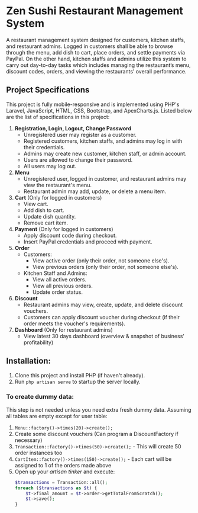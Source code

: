 # Zen Sushi Restaurant Management System
A restaurant management system designed for customers, kitchen staffs, and restaurant admins. Logged in customers shall be able to browse through the menu, add dish to cart, place orders, and settle payments via PayPal. On the other hand, kitchen staffs and admins utilize this system to carry out day-to-day tasks which includes managing the restaurant’s menu, discount codes, orders, and viewing the restaurants’ overall performance.

## Project Specifications
This project is fully mobile-responsive and is implemented using PHP's Laravel, JavaScript, HTML, CSS, Bootstrap, and ApexCharts.js. Listed below are the list of specifications in this project:

1. **Registration, Login, Logout, Change Password**
    - Unregistered user may register as a customer.
    - Registered customers, kitchen staffs, and admins may log in with their credentials.
    - Admins may create new customer, kitchen staff, or admin account.
    - Users are allowed to change their password.
    - All users may log out.
2. **Menu**
    - Unregistered user, logged in customer, and restaurant admins may view the restaurant's menu.
    - Restaurant admin may add, update, or delete a menu item.
3. **Cart** (Only for logged in customers)
    - View cart.
    - Add dish to cart.
    - Update dish quantity.
    - Remove cart item.
4. **Payment** (Only for logged in customers)
    - Apply discount code during checkout.
    - Insert PayPal credentials and proceed with payment.
5. **Order**
    - Customers:
        - View active order (only their order, not someone else's).
        - View previous orders (only their order, not someone else's).
    - Kitchen Staff and Admins:
        - View all active orders.
        - View all previous orders.
        - Update order status.
6. **Discount**
    - Restaurant admins may view, create, update, and delete discount vouchers.
    - Customers can apply discount voucher during checkout (if their order meets the voucher's requirements).
7. **Dashboard** (Only for restaurant admins)
    - View latest 30 days dashboard (overview & snapshot of business' profitability)

## Installation:
1. Clone this project and install PHP (if haven't already).
2. Run `php artisan serve` to startup the server locally.


### To create dummy data:
This step is not needed unless you need extra fresh dummy data. Assuming all tables are empty except for user table:
1. `Menu::factory()->times(20)->create();`
2. Create some discount vouchers (Can program a DiscountFactory if necessary)
3. `Transaction::factory()->times(50)->create();` - This will create 50 order instances too
4. `CartItem::factory()->times(150)->create();` - Each cart will be assigned to 1 of the orders made above
5. Open up your *artisan tinker* and execute:
    ```php
    $transactions = Transaction::all();
    foreach ($transactions as $t) {
        $t->final_amount = $t->order->getTotalFromScratch();
        $t->save();
    }